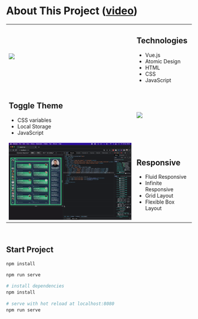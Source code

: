 # About This Project ([video](https://www.instagram.com/p/CaHVBMhOL_s))
<table>
    <tr>
        <td>
          <img src="public/images/run-toggle-theme.gif" />
        </td>
        <td>
            <h2>Technologies</h2>
            <ul>
                <li>Vue.js</li>
                <li>Atomic Design</li>
                <li>HTML</li>
                <li>CSS</li>
                <li>JavaScript</li>
            </ul>
        </td>
    </tr>
    <tr>
        <td>
            <h2>Toggle Theme</h2>
            <ul>
                <li>CSS variables</li>
                <li>Local Storage</li>
                <li>JavaScript</li>
            </ul>
        </td>
        <td>
          <img src="public/images/run-fluid-responsive.gif" />
        </td>
    </tr>
    <tr>
        <td>
          <img src="public/images/run-infinite-responsive.gif" />
        </td>
        <td>
            <h2>Responsive</h2>
            <ul>
                <li>Fluid Responsive</li>
                <li>Infinite Responsive</li>
                <li>Grid Layout</li>
                <li>Flexible Box Layout</li>
            </ul>
        </td>
    </tr>
</table>

<br/>

## Start Project 
```
npm install
```
```
npm run serve
```

```bash
# install dependencies
npm install
```
```bash
# serve with hot reload at localhost:8080
npm run serve
```
